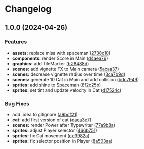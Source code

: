 # Changelog

## 1.0.0 (2024-04-26)


### Features

* **assets:** replace misa with spaceman ([2738c10](https://github.com/remarkablegames/animal-power-tycoon/commit/2738c10de7efaabd60626449b9e33e3288115b4f))
* **components:** render Score in Main ([d4aea76](https://github.com/remarkablegames/animal-power-tycoon/commit/d4aea76527eb258abe3194272b1a51f50402d365))
* **graphics:** add TileMarker ([b28488d](https://github.com/remarkablegames/animal-power-tycoon/commit/b28488d54516fb3c0784cf03c6494136c51411d8))
* **scenes:** add vignette FX to Main camera ([5acaa37](https://github.com/remarkablegames/animal-power-tycoon/commit/5acaa3730309b859733317209faa0ee8395af4ed))
* **scenes:** decrease vignette radius over time ([3ca7b9d](https://github.com/remarkablegames/animal-power-tycoon/commit/3ca7b9d406f0c31baf14db2e917c171189a375de))
* **scenes:** generate 10 Cat in Main and add collision ([bdc7949](https://github.com/remarkablegames/animal-power-tycoon/commit/bdc7949af5cd5f8634a2675ae2b193fb67e54daa))
* **sprites:** add shine to Spaceman ([8f2c25b](https://github.com/remarkablegames/animal-power-tycoon/commit/8f2c25b17423ff3feac46f969ddf4f07bfe66926))
* **sprites:** set tint and update velocity in Cat ([d17524c](https://github.com/remarkablegames/animal-power-tycoon/commit/d17524c8c59fec6cf1a1bc1e709b9fdd7ce2c08b))


### Bug Fixes

* add .idea to gitignore ([a9bcf21](https://github.com/remarkablegames/animal-power-tycoon/commit/a9bcf21c4a2f25049dd1e2517a8a9e6ae6f98077))
* **cat:** add first version of cat ([daea3e7](https://github.com/remarkablegames/animal-power-tycoon/commit/daea3e7c6d99ce1431828dfcc0f437060b16191b))
* **scenes:** render Power after Typewriter ([77a9b8a](https://github.com/remarkablegames/animal-power-tycoon/commit/77a9b8a276877cab7c4a46a74a94e03d858a69aa))
* **sprites:** adjust Player selector ([466b751](https://github.com/remarkablegames/animal-power-tycoon/commit/466b7511dc9b4aa43abe636e4c961c31a28e5049))
* **sprites:** fix Cat movement ([ce3982a](https://github.com/remarkablegames/animal-power-tycoon/commit/ce3982a2677589e8f04c8da88c4bb5d23a9ef271))
* **sprites:** fix selector position in Player ([8a503aa](https://github.com/remarkablegames/animal-power-tycoon/commit/8a503aa1b318f955808c078fec9de5d112489043))
